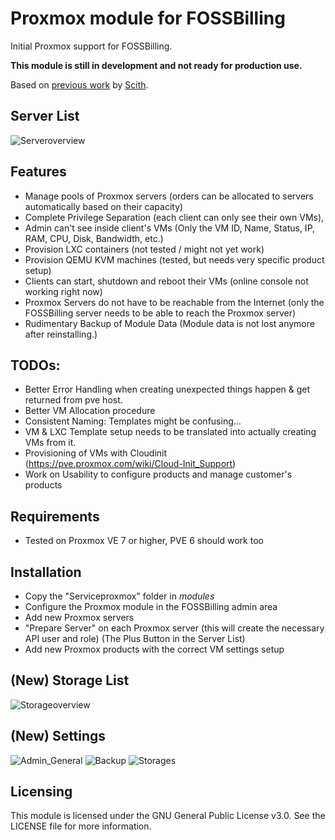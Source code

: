# Proxmox module for FOSSBilling
Initial Proxmox support for FOSSBilling. 

**This module is still in development and not ready for production use.**

Based on [previous work](https://github.com/scith/BoxBilling_Proxmox) by [Scith](https://github.com/scith).


## Server List
![Serveroverview](https://github.com/Anuril/Proxmox/assets/1939311/96629395-e9a5-4029-a86f-fbd86b34b42c)

## Features
- Manage pools of Proxmox servers (orders can be allocated to servers automatically based on their capacity)
- Complete Privilege Separation (each client can only see their own VMs),
- Admin can't see inside client's VMs (Only the VM ID, Name, Status, IP, RAM, CPU, Disk, Bandwidth, etc.)
- Provision LXC containers (not tested / might not yet work)
- Provision QEMU KVM machines (tested, but needs very specific product setup)
- Clients can start, shutdown and reboot their VMs (online console not working right now)
- Proxmox Servers do not have to be reachable from the Internet (only the FOSSBilling server needs to be able to reach the Proxmox server)
- Rudimentary Backup of Module Data (Module data is not lost anymore after reinstalling.)


## TODOs:
- Better Error Handling when creating unexpected things happen & get returned from pve host.
- Better VM Allocation procedure
- Consistent Naming: Templates might be confusing...
- VM & LXC Template setup needs to be translated into actually creating VMs from it.
- Provisioning of VMs with Cloudinit (https://pve.proxmox.com/wiki/Cloud-Init_Support)
- Work on Usability to configure products and manage customer's products


## Requirements
- Tested on Proxmox VE 7 or higher, PVE 6 should work too

## Installation
- Copy the "Serviceproxmox" folder in *modules*
- Configure the Proxmox module in the FOSSBilling admin area
- Add new Proxmox servers
- "Prepare Server" on each Proxmox server (this will create the necessary API user and role) (The Plus Button in the Server List)
- Add new Proxmox products with the correct VM settings setup


## (New) Storage List 
![Storageoverview](https://github.com/Anuril/Proxmox/assets/1939311/139d7d32-3fe3-45b3-b0cd-e2e7e6f5af0e)

## (New) Settings
![Admin_General](https://github.com/Anuril/Proxmox/assets/1939311/42a3492b-9df7-48d8-a1c3-98e6ed698758)
![Backup](https://github.com/Anuril/Proxmox/assets/1939311/31d4c1a6-3e46-49cf-935c-af65b0582d2a)
![Storages](https://github.com/Anuril/Proxmox/assets/1939311/08a994ca-d38b-4cbb-ac01-eb9a3fa582fa)


## Licensing
This module is licensed under the GNU General Public License v3.0. See the LICENSE file for more information.
